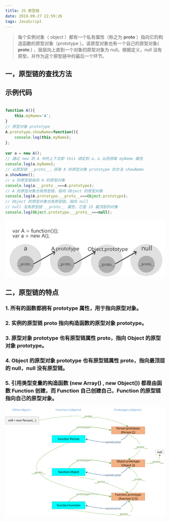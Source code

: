 ```yaml
---
title: JS 原型链
date: 2019-09-27 22:59:26
tags: JavaScript
---
```


> 每个实例对象（ object ）都有一个私有属性（称之为 __proto__ ）指向它的构造函数的原型对象（prototype ）。该原型对象也有一个自己的原型对象( __proto__ ) ，层层向上直到一个对象的原型对象为 null。根据定义，null 没有原型，并作为这个原型链中的最后一个环节。

<!-- more -->


## 一，原型链的查找方法

## 示例代码
```js

function A(){
	this.myName='A';
}
// 原型对象 prototype
A.prototype.showName=function(){
	console.log(this.myName);
};

var a = new A();
// 通过 new 将 A 中的上下文即 this 绑定到 a，a 从而获取 myName 属性
console.log(a.myName);
// 从原型链 __proto__，获取 A 的原型对象 prototype 的方法 showName
a.showName();
// a 的原型链指向 A 的原型对象
console.log(a.__proto__===A.prototype);
// A 的原型对象也有原型链，指向 Object 的原型对象
console.log(A.prototype.__proto__===Object.prototype);
// Object 的原型对象也有原型链，指向 null
// null 没有原型链 __proto__ 属性，它是 JS 最顶层的对象
console.log(Object.prototype.__proto__===null);
```

![](/example/img/__proto__.png)

## 二，原型链的特点
### 1. 所有的函数都拥有 prototype 属性，用于指向原型对象。
### 2. 实例的原型链 __proto__ 指向构造函数的原型对象 prototype。
### 3. 原型对象 prototype 也有原型链属性 __proto__，指向 Object 的原型对象 prototype。
### 4. Object 的原型对象 prototype 也有原型链属性 __proto__，指向最顶层的 null，null 没有原型链。
### 5. 引用类型变量的构造函数 (new Array() , new Object()) 都是由函数 Function 创建，而 Function 自己创建自己，Function 的原型链指向自己的原型对象。


![](/example/img/prototype.png)


